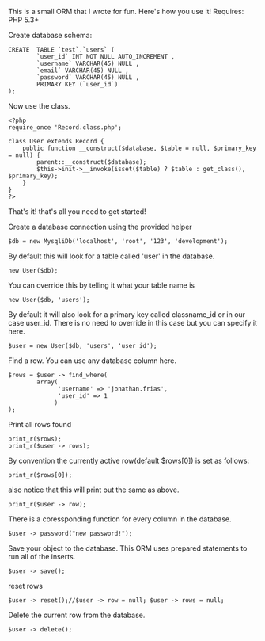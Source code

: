This is a small ORM that I wrote for fun. Here's how you use it! Requires: PHP 5.3+ 

Create database schema:

    CREATE  TABLE `test`.`users` (
            `user_id` INT NOT NULL AUTO_INCREMENT ,
            `username` VARCHAR(45) NULL ,
            `email` VARCHAR(45) NULL ,
            `password` VARCHAR(45) NULL ,
            PRIMARY KEY (`user_id`) 
    );

Now use the class.



    <?php
    require_once 'Record.class.php';
    
    class User extends Record {
        public function __construct($database, $table = null, $primary_key = null) {
            parent::__construct($database);
            $this->init->__invoke(isset($table) ? $table : get_class(), $primary_key);
        }
    }
    ?>
That's it! that's all you need to get started!

Create a database connection using the provided helper

    $db = new MysqliDb('localhost', 'root', '123', 'development');

By default this will look for a table called 'user' in the database.

    new User($db);

You can override this by telling it what your table name is

    new User($db, 'users');

By default it will also look for a primary key called classname_id or in our case
user_id. There is no need to override in this case but you can specify it here.

    $user = new User($db, 'users', 'user_id');

Find a row. You can use any database column here.

    $rows = $user -> find_where(
            array(
                  'username' => 'jonathan.frias',
                  'user_id' => 1
                 )
    );

Print all rows found

    print_r($rows);
    print_r($user -> rows);    

By convention the currently active row(default $rows[0]) is set as follows:

    print_r($rows[0]);
also notice that this will print out the same as above.

    print_r($user -> row);

There is a coressponding function for every column in the database.

    $user -> password("new password!");

Save your object to the database. This ORM uses prepared statements to run all of the inserts.

    $user -> save();

reset rows

    $user -> reset();//$user -> row = null; $user -> rows = null;

Delete the current row from the database.

    $user -> delete();

